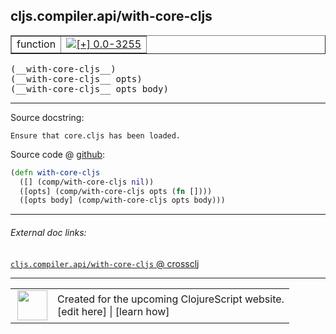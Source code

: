 ## cljs.compiler.api/with-core-cljs



 <table border="1">
<tr>
<td>function</td>
<td><a href="https://github.com/cljsinfo/cljs-api-docs/tree/0.0-3255"><img valign="middle" alt="[+] 0.0-3255" title="Added in 0.0-3255" src="https://img.shields.io/badge/+-0.0--3255-lightgrey.svg"></a> </td>
</tr>
</table>


 <samp>
(__with-core-cljs__)<br>
</samp>
 <samp>
(__with-core-cljs__ opts)<br>
</samp>
 <samp>
(__with-core-cljs__ opts body)<br>
</samp>

---





Source docstring:

```
Ensure that core.cljs has been loaded.
```


Source code @ [github](https://github.com/clojure/clojurescript/blob/r3255/src/main/clojure/cljs/compiler/api.clj#L29-L33):

```clj
(defn with-core-cljs
  ([] (comp/with-core-cljs nil))
  ([opts] (comp/with-core-cljs opts (fn [])))
  ([opts body] (comp/with-core-cljs opts body)))
```

<!--
Repo - tag - source tree - lines:

 <pre>
clojurescript @ r3255
└── src
    └── main
        └── clojure
            └── cljs
                └── compiler
                    └── <ins>[api.clj:29-33](https://github.com/clojure/clojurescript/blob/r3255/src/main/clojure/cljs/compiler/api.clj#L29-L33)</ins>
</pre>

-->

---



###### External doc links:

[`cljs.compiler.api/with-core-cljs` @ crossclj](http://crossclj.info/fun/cljs.compiler.api/with-core-cljs.html)<br>

---

 <table>
<tr><td>
<img valign="middle" align="right" width="48px" src="http://i.imgur.com/Hi20huC.png">
</td><td>
Created for the upcoming ClojureScript website.<br>
[edit here] | [learn how]
</td></tr></table>

[edit here]:https://github.com/cljsinfo/cljs-api-docs/blob/master/cljsdoc/cljs.compiler.api_with-core-cljs.cljsdoc
[learn how]:https://github.com/cljsinfo/cljs-api-docs/wiki/cljsdoc-files

<!--

This information was too distracting to show to readers, but I'll leave it
commented here since it is helpful to:

- pretty-print the data used to generate this document
- and show how to retrieve that data



The API data for this symbol:

```clj
{:ns "cljs.compiler.api",
 :name "with-core-cljs",
 :signature ["[]" "[opts]" "[opts body]"],
 :history [["+" "0.0-3255"]],
 :type "function",
 :full-name-encode "cljs.compiler.api_with-core-cljs",
 :source {:code "(defn with-core-cljs\n  ([] (comp/with-core-cljs nil))\n  ([opts] (comp/with-core-cljs opts (fn [])))\n  ([opts body] (comp/with-core-cljs opts body)))",
          :title "Source code",
          :repo "clojurescript",
          :tag "r3255",
          :filename "src/main/clojure/cljs/compiler/api.clj",
          :lines [29 33]},
 :full-name "cljs.compiler.api/with-core-cljs",
 :docstring "Ensure that core.cljs has been loaded."}

```

Retrieve the API data for this symbol:

```clj
;; from Clojure REPL
(require '[clojure.edn :as edn])
(-> (slurp "https://raw.githubusercontent.com/cljsinfo/cljs-api-docs/catalog/cljs-api.edn")
    (edn/read-string)
    (get-in [:symbols "cljs.compiler.api/with-core-cljs"]))
```

-->
